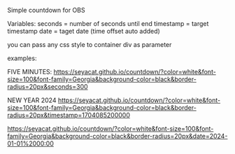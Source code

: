 Simple countdown for OBS

Variables:
seconds = number of seconds until end
timestamp = target timestamp
date = taget date (time offset auto added)

you can pass any css style to container div as parameter

examples:

FIVE MINUTES:
https://seyacat.github.io/countdown/?color=white&font-size=100&font-family=Georgia&background-color=black&border-radius=20px&seconds=300

NEW YEAR 2024
https://seyacat.github.io/countdown/?color=white&font-size=100&font-family=Georgia&background-color=black&border-radius=20px&timestamp=1704085200000

https://seyacat.github.io/countdown/?color=white&font-size=100&font-family=Georgia&background-color=black&border-radius=20px&date=2024-01-01%2000:00